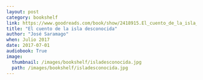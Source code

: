 ```yaml
---
layout: post
category: bookshelf
link: https://www.goodreads.com/book/show/2418915.El_cuento_de_la_isla_desconocida
title: "El cuento de la isla desconocida"
author: "José Saramago"
when: Julio 2017
date: 2017-07-01
audiobook: True
image:
  thumbnail: /images/bookshelf/isladesconocida.jpg
  path: /images/bookshelf/isladesconocida.jpg
---
```

